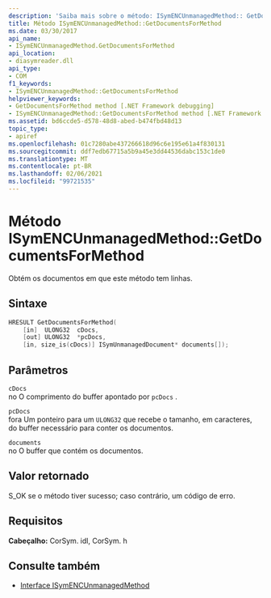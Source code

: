 ```yaml
---
description: 'Saiba mais sobre o método: ISymENCUnmanagedMethod:: GetDocumentsForMethod'
title: Método ISymENCUnmanagedMethod::GetDocumentsForMethod
ms.date: 03/30/2017
api_name:
- ISymENCUnmanagedMethod.GetDocumentsForMethod
api_location:
- diasymreader.dll
api_type:
- COM
f1_keywords:
- ISymENCUnmanagedMethod::GetDocumentsForMethod
helpviewer_keywords:
- GetDocumentsForMethod method [.NET Framework debugging]
- ISymENCUnmanagedMethod::GetDocumentsForMethod method [.NET Framework debugging]
ms.assetid: bd6ccde5-d578-48d8-abed-b474fbd48d13
topic_type:
- apiref
ms.openlocfilehash: 01c7280abe437266618d96c6e195e61a4f830131
ms.sourcegitcommit: ddf7edb67715a5b9a45e3dd44536dabc153c1de0
ms.translationtype: MT
ms.contentlocale: pt-BR
ms.lasthandoff: 02/06/2021
ms.locfileid: "99721535"
---
```

# <a name="isymencunmanagedmethodgetdocumentsformethod-method"></a>Método ISymENCUnmanagedMethod::GetDocumentsForMethod

Obtém os documentos em que este método tem linhas.  
  
## <a name="syntax"></a>Sintaxe  
  
```cpp  
HRESULT GetDocumentsForMethod(  
    [in]  ULONG32  cDocs,  
    [out] ULONG32  *pcDocs,
    [in, size_is(cDocs)] ISymUnmanagedDocument* documents[]);  
```  
  
## <a name="parameters"></a>Parâmetros  

 `cDocs`  
 no O comprimento do buffer apontado por `pcDocs` .  
  
 `pcDocs`  
 fora Um ponteiro para um `ULONG32` que recebe o tamanho, em caracteres, do buffer necessário para conter os documentos.  
  
 `documents`  
 no O buffer que contém os documentos.  
  
## <a name="return-value"></a>Valor retornado  

 S_OK se o método tiver sucesso; caso contrário, um código de erro.  
  
## <a name="requirements"></a>Requisitos  

 **Cabeçalho:** CorSym. idl, CorSym. h  
  
## <a name="see-also"></a>Consulte também

- [Interface ISymENCUnmanagedMethod](isymencunmanagedmethod-interface.md)
